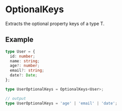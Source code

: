 # OptionalKeys<T> 

Extracts the optional property keys of a type T.

## Example
```ts
type User = {
  id: number;
  name: string;
  age?: number;
  email?: string;
  date?: Date;
};

type UserOptionalKeys = OptionalKeys<User>;

// output
type UserOptionalKeys = 'age' | 'email' | 'date';
```

